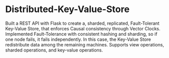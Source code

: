 # Distributed-Key-Value-Store

Built a REST API with Flask to create a, sharded, replicated, Fault-Tolerant Key-Value Store, that enforces Causal consistency through Vector Clocks.
Implemented Fault-Tolerance with consistent hashing and sharding, so if one node fails, it fails independently. In this case, the Key-Value Store redistribute data among the remaining machines.
Supports view operations, sharded operations, and key-value operations.

